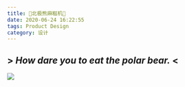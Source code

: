 ```yaml
---
title: 🧸北极熊麻糍机🧸
date: 2020-06-24 16:22:55
tags: Product Design
category: 设计
---
```

## > _How dare you to eat the polar bear._ <
![ ](https://cdn.jsdelivr.net/gh/xperiDD/wangzhantupian111/801.JPG)